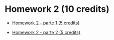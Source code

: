 # Homework 2 (10 credits)

- [Homework 2 - parte 1 (5 credits)](./hw2-part1.md)

- [Homework 2 - parte 2 (5 credits)](./hw2-part1.md)


